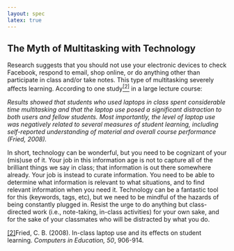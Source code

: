 ```yaml
---
layout: spec
latex: true
---
```


## The Myth of Multitasking with Technology

Research suggests that you should not use your electronic devices to check Facebook, respond to email, shop online, or do anything other than participate in class and/or take notes. This type of multitasking severely affects learning. According to one study[<sup>\[2\]</sup>](https://docs.google.com/document/u/1/d/e/2PACX-1vQa6Gp4kuvSjpsSFilGEghIfq5EmZpL8GRDead6Zxbv7l8D0Jl_EthJM0wGnNm40A2ZYkP4utesM8c5/pub#ftnt2) in a large lecture course:

*Results showed that students who used laptops in class spent considerable time multitasking and that the laptop use posed a significant distraction to both users and fellow students. Most importantly, the level of laptop use was negatively related to several measures of student learning, including self-reported understanding of material and overall course performance (Fried, 2008).*

In short, technology can be wonderful, but you need to be cognizant of your (mis)use of it. Your job in this information age is not to capture all of the brilliant things we say in class; that information is out there somewhere already. Your job is instead to curate information. You need to be able to determine what information is relevant to what situations, and to find relevant information when you need it. Technology can be a fantastic tool for this (keywords, tags, etc), but we need to be mindful of the hazards of being constantly plugged in. Resist the urge to do anything but class-directed work (i.e., note-taking, in-class activities) for your own sake, and for the sake of your classmates who will be distracted by what you do.

[\[2\]](https://docs.google.com/document/u/1/d/e/2PACX-1vQa6Gp4kuvSjpsSFilGEghIfq5EmZpL8GRDead6Zxbv7l8D0Jl_EthJM0wGnNm40A2ZYkP4utesM8c5/pub#ftnt_ref2)Fried, C. B. (2008). In-class laptop use and its effects on student learning. *Computers in Education, 50*, 906-914.
